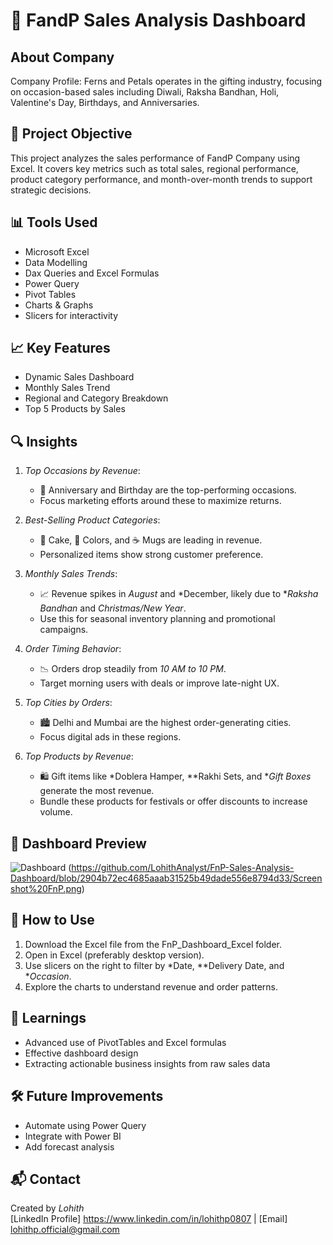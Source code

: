 # 🧾 FandP Sales Analysis Dashboard

## About Company
Company Profile: Ferns and Petals operates in the gifting industry, focusing on occasion-based sales including Diwali, Raksha Bandhan, Holi, Valentine's Day, Birthdays, and Anniversaries.

## 📌 Project Objective
This project analyzes the sales performance of FandP Company using Excel. It covers key metrics such as total sales, regional performance, product category performance, and month-over-month trends to support strategic decisions.

## 📊 Tools Used
- Microsoft Excel
- Data Modelling
- Dax Queries and Excel Formulas
- Power Query
- Pivot Tables
- Charts & Graphs
- Slicers for interactivity

## 📈 Key Features
- Dynamic Sales Dashboard
- Monthly Sales Trend
- Regional and Category Breakdown
- Top 5 Products by Sales

## 🔍 Insights
1. *Top Occasions by Revenue*:  
   - 🎉 Anniversary and Birthday are the top-performing occasions.
   - Focus marketing efforts around these to maximize returns.

2. *Best-Selling Product Categories*:  
   - 🧁 Cake, 🎨 Colors, and ☕ Mugs are leading in revenue.
   - Personalized items show strong customer preference.

3. *Monthly Sales Trends*:  
   - 📈 Revenue spikes in *August* and *December, likely due to **Raksha Bandhan* and *Christmas/New Year*.
   - Use this for seasonal inventory planning and promotional campaigns.

4. *Order Timing Behavior*:  
   - 📉 Orders drop steadily from *10 AM to 10 PM*.
   - Target morning users with deals or improve late-night UX.

5. *Top Cities by Orders*:  
   - 🏙 Delhi and Mumbai are the highest order-generating cities.
   - Focus digital ads in these regions.

6. *Top Products by Revenue*:  
   - 🛍 Gift items like *Doblera Hamper, **Rakhi Sets, and **Gift Boxes* generate the most revenue.
   - Bundle these products for festivals or offer discounts to increase volume.


## 📸 Dashboard Preview
![Dashboard](./dashboard_screenshot.png) (https://github.com/LohithAnalyst/FnP-Sales-Analysis-Dashboard/blob/2904b72ec4685aaab31525b49dade556e8794d33/Screenshot%20FnP.png)

## 🚀 How to Use
1. Download the Excel file from the FnP_Dashboard_Excel folder.
2. Open in Excel (preferably desktop version).
3. Use slicers on the right to filter by *Date, **Delivery Date, and **Occasion*.
4. Explore the charts to understand revenue and order patterns.


## 🧠 Learnings
- Advanced use of PivotTables and Excel formulas
- Effective dashboard design
- Extracting actionable business insights from raw sales data

  
## 🛠 Future Improvements
- Automate using Power Query
- Integrate with Power BI
- Add forecast analysis

## 📬 Contact
Created by *Lohith*  
[LinkedIn Profile] https://www.linkedin.com/in/lohithp0807 | [Email] lohithp.official@gmail.com 
